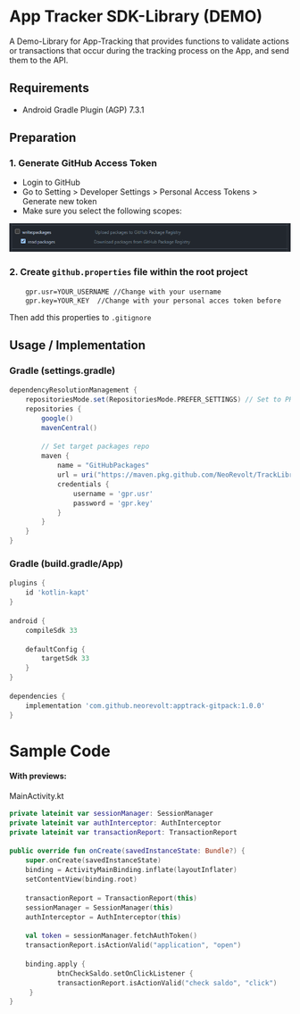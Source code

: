 # App Tracker SDK-Library (DEMO)
A Demo-Library for App-Tracking that provides functions to validate actions or transactions that occur during the tracking process on the App, and send them to the API.

## Requirements
* Android Gradle Plugin (AGP) 7.3.1

## Preparation
### 1. Generate GitHub Access Token
* Login to GitHub
* Go to Setting > Developer Settings > Personal Access Tokens > Generate new token
* Make sure you select the following scopes:

![Access Token](https://github.com/NeoRevolt/drawimage-demo-gitpack-publish/blob/master/acces_scope_github_token.PNG?raw=true)

### 2. Create ``github.properties`` file within the root project
```properties
    gpr.usr=YOUR_USERNAME //Change with your username
    gpr.key=YOUR_KEY  //Change with your personal acces token before
```
Then add this properties to ``.gitignore``

## Usage / Implementation

### Gradle (settings.gradle)

```groovy
dependencyResolutionManagement {
    repositoriesMode.set(RepositoriesMode.PREFER_SETTINGS) // Set to PREFER_SETTINGS
    repositories {
        google()
        mavenCentral()
        
        // Set target packages repo
        maven {
            name = "GitHubPackages"
            url = uri("https://maven.pkg.github.com/NeoRevolt/TrackLibrary")
            credentials {
                username = 'gpr.usr'
                password = 'gpr.key'
            }
        }
    }
}
```

### Gradle (build.gradle/App)

```groovy
plugins {
    id 'kotlin-kapt'
}

android {
    compileSdk 33
    
    defaultConfig {
        targetSdk 33
    }
}

dependencies {
    implementation 'com.github.neorevolt:apptrack-gitpack:1.0.0'
}
```

# Sample Code
#### With previews:

MainActivity.kt
```kotlin
private lateinit var sessionManager: SessionManager
private lateinit var authInterceptor: AuthInterceptor
private lateinit var transactionReport: TransactionReport

public override fun onCreate(savedInstanceState: Bundle?) {
    super.onCreate(savedInstanceState)
    binding = ActivityMainBinding.inflate(layoutInflater)
    setContentView(binding.root)
    
    transactionReport = TransactionReport(this)
    sessionManager = SessionManager(this)
    authInterceptor = AuthInterceptor(this)
    
    val token = sessionManager.fetchAuthToken()
    transactionReport.isActionValid("application", "open")
    
    binding.apply {
            btnCheckSaldo.setOnClickListener {
            transactionReport.isActionValid("check saldo", "click")
     }      
}
```
